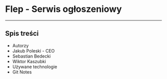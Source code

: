 <h1> Flep - Serwis ogłoszeniowy</h1>
<hr>
<h2>Spis treści</h2>
<ul>
    <li>Autorzy
        <li>Jakub Poleski - CEO </li>
        <li>Sebastian Bedecki</li>
        <li>Wiktor Kaszubki</li>
    </li>
    <li>Używane technologie</li>
    <li>Git Notes</li>
</ul>